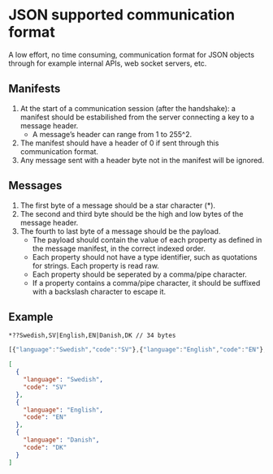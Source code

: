 # JSON supported communication format
A low effort, no time consuming, communication format for JSON objects through for example internal APIs, web socket servers, etc.

## Manifests
  1. At the start of a communication session (after the handshake): a manifest should be estabilished from the server connecting a key to a message header.
      -	A message’s header can range from 1 to 255^2.
  2. The manifest should have a header of 0 if sent through this communication format.
  3. Any message sent with a header byte not in the manifest will be ignored.
  
## Messages
  1. The first byte of a message should be a star character (*).
  2. The second and third byte should be the high and low bytes of the message header.
  2. The fourth to last byte of a message should be the payload.
      -	The payload should contain the value of each property as defined in the message manifest, in the correct indexed order.
      -	Each property should not have a type identifier, such as quotations for strings. Each property is read raw.
      -	Each property should be seperated by a comma/pipe character.
      -	If a property contains a comma/pipe character, it should be suffixed with a backslash character to escape it.

## Example
```
*??Swedish,SV|English,EN|Danish,DK // 34 bytes
```
```js
[{"language":"Swedish","code":"SV"},{"language":"English","code":"EN"},{"language":"Danish","code":"DK"}] // 105 bytes
```
```json
[
  {
    "language": "Swedish",
    "code": "SV"
  },
  {
    "language": "English",
    "code": "EN"
  },
  {
    "language": "Danish",
    "code": "DK"
  }
]
```

